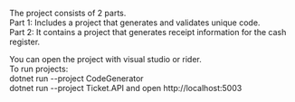 The project consists of 2 parts.<br />
Part 1: Includes a project that generates and validates unique code.<br />
Part 2: It contains a project that generates receipt information for the cash register.<br />

You can open the project with visual studio or rider.<br />
To run projects:<br />
dotnet run --project CodeGenerator<br />
dotnet run --project Ticket.API and open http://localhost:5003
